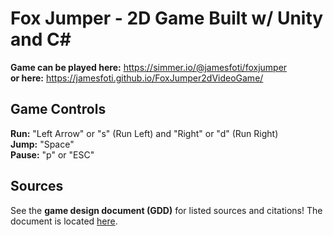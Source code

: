 # Fox Jumper - 2D Game Built w/ Unity and C#

**Game can be played here:** https://simmer.io/@jamesfoti/foxjumper <br/>
**or here:** https://jamesfoti.github.io/FoxJumper2dVideoGame/


## Game Controls
**Run:** "Left Arrow" or "s" (Run Left) and "Right" or "d" (Run Right) <br/>
**Jump:** "Space" <br/>
**Pause:** "p" or "ESC" <br/>

## Sources
See the **game design document (GDD)** for listed sources and citations! The document is located [here](https://github.com/jamesfoti/CS583_F19_2D_Foti_James_Foxjumper/blob/master/Assets/Documentation/Foxjumper_GDD.pdf).
